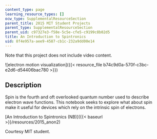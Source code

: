 ```yaml
---
content_type: page
learning_resource_types: []
ocw_type: SupplementalResourceSection
parent_title: 2015 MIT Student Projects
parent_type: SupplementalResourceSection
parent_uid: c97327e3-f58e-5c5e-cfe5-c9199c8b02d5
title: An Introduction to Spintronics
uid: 8f4e957a-aee9-4587-cb1c-232a9dd00e14
---
```


Note that this project does not include video content.

![electron motion visualization]({{< resource_file b74c9d0a-570f-c3bc-e2d6-d54406bac780 >}})

Description
-----------

Spin is the fourth and oft overlooked quantum number used to describe electron wave functions. This notebook seeks to explore what about spin make it useful for devices which rely on the intrinsic spin of electrons.

[An Introduction to Spintronics (NB)]({{< baseurl >}}/resources/2015_anon2)

Courtesy MIT student.
